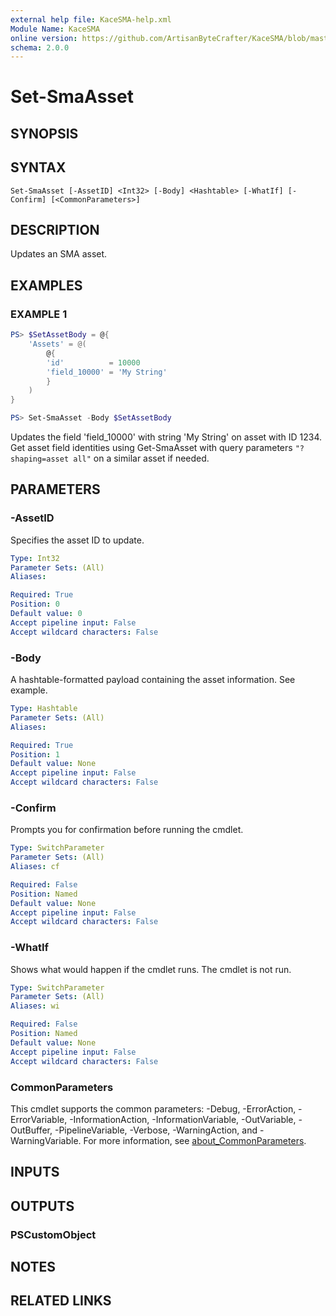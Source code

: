```yaml
---
external help file: KaceSMA-help.xml
Module Name: KaceSMA
online version: https://github.com/ArtisanByteCrafter/KaceSMA/blob/master/docs/Set-SmaAsset.md
schema: 2.0.0
---
```


# Set-SmaAsset

## SYNOPSIS

## SYNTAX

```
Set-SmaAsset [-AssetID] <Int32> [-Body] <Hashtable> [-WhatIf] [-Confirm] [<CommonParameters>]
```

## DESCRIPTION
Updates an SMA asset.

## EXAMPLES

### EXAMPLE 1
```powershell
PS> $SetAssetBody = @{
    'Assets' = @(
        @{
        'id'          = 10000
        'field_10000' = 'My String'
        }
    )
}

PS> Set-SmaAsset -Body $SetAssetBody
```

Updates the field 'field_10000' with string 'My String' on asset with ID 1234. Get asset field identities using Get-SmaAsset with query parameters `"?shaping=asset all"` on a similar asset if needed.

## PARAMETERS

### -AssetID
Specifies the asset ID to update.

```yaml
Type: Int32
Parameter Sets: (All)
Aliases:

Required: True
Position: 0
Default value: 0
Accept pipeline input: False
Accept wildcard characters: False
```

### -Body
A hashtable-formatted payload containing the asset information.
See example.

```yaml
Type: Hashtable
Parameter Sets: (All)
Aliases:

Required: True
Position: 1
Default value: None
Accept pipeline input: False
Accept wildcard characters: False
```

### -Confirm
Prompts you for confirmation before running the cmdlet.

```yaml
Type: SwitchParameter
Parameter Sets: (All)
Aliases: cf

Required: False
Position: Named
Default value: None
Accept pipeline input: False
Accept wildcard characters: False
```

### -WhatIf
Shows what would happen if the cmdlet runs.
The cmdlet is not run.

```yaml
Type: SwitchParameter
Parameter Sets: (All)
Aliases: wi

Required: False
Position: Named
Default value: None
Accept pipeline input: False
Accept wildcard characters: False
```

### CommonParameters
This cmdlet supports the common parameters: -Debug, -ErrorAction, -ErrorVariable, -InformationAction, -InformationVariable, -OutVariable, -OutBuffer, -PipelineVariable, -Verbose, -WarningAction, and -WarningVariable. For more information, see [about_CommonParameters](http://go.microsoft.com/fwlink/?LinkID=113216).

## INPUTS

## OUTPUTS

### PSCustomObject
## NOTES

## RELATED LINKS
